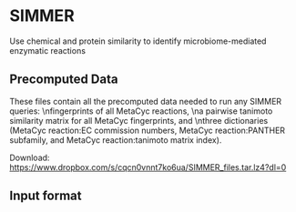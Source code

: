 # SIMMER
Use chemical and protein similarity to identify microbiome-mediated enzymatic reactions

## Precomputed Data
These files contain all the precomputed data needed to run any SIMMER queries: 
\nfingerprints of all MetaCyc reactions, 
\na pairwise tanimoto similarity matrix for all MetaCyc fingerprints, and
\nthree dictionaries (MetaCyc reaction:EC commission numbers, MetaCyc reaction:PANTHER subfamily, and MetaCyc reaction:tanimoto matrix index).

Download: https://www.dropbox.com/s/cqcn0vnnt7ko6ua/SIMMER_files.tar.lz4?dl=0
 
 ## Input format

